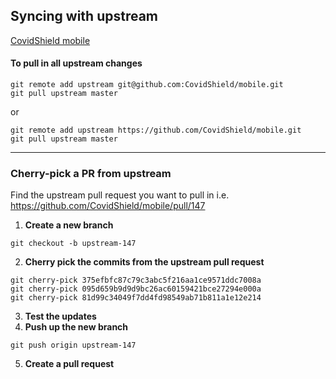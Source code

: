 ## Syncing with upstream

[CovidShield mobile](https://github.com/CovidShield/mobile)

#### To pull in all upstream changes

```
git remote add upstream git@github.com:CovidShield/mobile.git
git pull upstream master
```
or
```
git remote add upstream https://github.com/CovidShield/mobile.git
git pull upstream master
```

<hr>

### Cherry-pick a PR from upstream

Find the upstream pull request you want to pull in i.e. https://github.com/CovidShield/mobile/pull/147

1) **Create a new branch**

```
git checkout -b upstream-147
```

2) **Cherry pick the commits from the upstream pull request**

```
git cherry-pick 375efbfc87c79c3abc5f216aa1ce9571ddc7008a
git cherry-pick 095d659b9d9d9bc26ac60159421bce27294e000a
git cherry-pick 81d99c34049f7dd4fd98549ab71b811a1e12e214
```

3) **Test the updates**
4) **Push up the new branch**

```
git push origin upstream-147
```

5) **Create a pull request**
